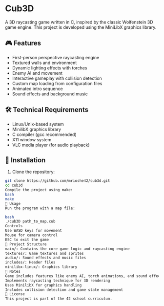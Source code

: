 # Cub3D

A 3D raycasting game written in C, inspired by the classic Wolfenstein 3D game engine. This project is developed using the MiniLibX graphics library.

## 🎮 Features

- First-person perspective raycasting engine
- Textured walls and environment
- Dynamic lighting effects with torches
- Enemy AI and movement
- Interactive gameplay with collision detection
- Custom map loading from configuration files
- Animated intro sequence
- Sound effects and background music

## 🛠️ Technical Requirements

- Linux/Unix-based system
- MinilibX graphics library
- C compiler (gcc recommended)
- X11 window system
- VLC media player (for audio playback)

## 🚀 Installation

1. Clone the repository:
```bash
git clone https://github.com/mrioshe42/cub3d.git
cd cub3d
Compile the project using make:
bash
make
🎯 Usage
Run the program with a map file:

bash
./cub3D path_to_map.cub
Controls
Use WASD keys for movement
Mouse for camera control
ESC to exit the game
🎨 Project Structure
main/: Contains the core game logic and raycasting engine
textures/: Game textures and sprites
audio/: Sound effects and music files
includes/: Header files
minilibx-linux/: Graphics library
📝 Notes
Game includes features like enemy AI, torch animations, and sound effects
Implements raycasting technique for 3D rendering
Uses MinilibX for graphics handling
Includes collision detection and game state management
🔑 License
This project is part of the 42 school curriculum.
